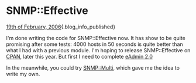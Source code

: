 # SNMP::Effective

[19th of February,
2006](/blog/2006-02-19/snmp-effective-2.html){.blog_info_published}

I'm done writing the code for SNMP::Effective now. It has show to be
quite promising after some tests: 4000 hosts in 50 seconds is quite
better than what I had with a previous module. I'm hoping to release
SNMP::Effective on [CPAN](http://cpan.org), later this year. But first I
need to complete [eAdmin
2.0](http://www.google.com/search?q=eadmin%20eidolon%20as)

In the meanwhile, you could try
[SNMP::Multi](http://search.cpan.org/~tpg/SNMP-Multi), which gave me the
idea to write my own.
